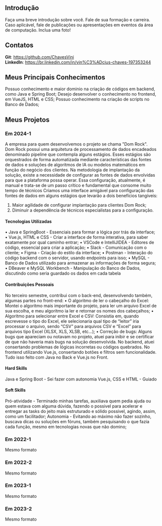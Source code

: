 ## Introdução

Faça uma breve introdução sobre você. Fale de sua formação e carreira. Caso aplicável, fale de publicações ou apresentações em eventos da área de computação. Inclua uma foto!

## Contatos

**Git**: https://github.com/ChavesVini
<br>
**LinkedIn**: https://br.linkedin.com/in/vin%C3%ADcius-chaves-197353244

## Meus Principais Conhecimentos
Possuo conhecimento e maior dominio na criação de códigos em backend, como Java e Spring Boot;
Desejo desenvolver o conhecimento no frontend, em VueJS, HTML e CSS;
Possuo conhecimento na criação de scripts no Banco de Dados;

## Meus Projetos

### Em 2024-1
  A empresa para quem desenvolvemos o projeto se chama "Dom Rock".
  Dom Rock possui uma arquitetura de processamento de dados encadeados denominado pipeline que contempla alguns estágios. Esses estágios são orquestrados de forma automatizada mediante características das fontes de dados e soluções de algoritmos de IA ou modelos matemáticos em função do negócio dos clientes. Na metodologia de implantação da solução, existe a 
necessidade de configurar as fontes de dados envolvidas para que a plataforma possa operar. Essa configuração, atualmente, é manual e trata-se de um passo crítico e fundamental que consome muito tempo de técnicos
  Criamos uma interface amigável para configuração das fontes de dados em alguns estágios que levarão a dois benefícios tangíveis:  
1) Maior agilidade de configurar implantação para clientes Dom Rock;
2) Diminuir a dependência de técnicos especialistas para a configuração.

#### Tecnologias Utilizadas
•	Java e SpringBoot - Essenciais para formar a lógica por trás da interface;
•	Vue.js, HTML e CSS - Criar a interface de forma interativa, para saber exatamente por qual caminho entrar;
•	VSCode e IntelliJIDEA - Editores de código, essencial para criar a aplicação;
•	Slack - Comunicação com o cliente;
•	Figma - Criação do estilo da interface;
•	Postman - Interação do código backend com o servidor, usando endpoints para isso;
•	MySQL - Banco de Dados utilizado para armazenar as informações de forma segura;
•	DBeaver e MySQL Workbench - Manipulação do Banco de Dados, discutindo como seria guardado os dados em cada tabela 

#### Contribuições Pessoais
No terceiro semestre, contribui com o back-end, desenvolvendo também, algumas partes no front-end:
•	O algoritmo de ler o cabeçalho do Excel: Montei o algoritmo mais importante do projeto, para ler um arquivo Excel de sua escolha, e meu algoritmo ia ler e retornar os nomes dos cabeçalhos;
•	Algoritmo para selecionar entre Excel e CSV: Consistia em, quando escrevesse o tipo do Excel, ele selecionaria qual tipo de “leitor” iria processar o arquivo, sendo “CSV” para arquivos CSV e “Excel” para arquivos tipo Excel (XLSX, XLS, XLSB, etc...);
•	Correção de bugs: Alguns bugs que apareciam ou notavam no projeto, atuei para inibir e se certificar de que não haveria mais bugs na solução desenvolvida. No backend, atuei consertando problemas de lógicas incorretas ou códigos quebrados. No frontend utilizando Vue.js, consertando botões e filtros sem funcionalidade.
Tudo isso feito com Java no Back e Vue.js no Front.

#### Hard Skills
Java e Spring Boot - Sei fazer com autonomia
Vue.js, CSS e HTML - Guiado

#### Soft Skills

Pró-atividade - Terminado minhas tarefas, auxiliava quem pedia ajuda ou quem estava com alguma dúvida, fazendo o possivel para acelerar e entregar as tasks do jeito mais estruturado e sólido possivel, agindo, assim, como um facilitador;
Autonomia - Evitando ao máximo não fazer sozinho, buscava dicas ou soluções em fóruns, também pesquisando o que fazia cada função, mesmo em tecnologias novas que não domino;

### Em 2022-1
Mesmo formato

### Em 2022-2
Mesmo formato

### Em 2023-1
Mesmo formato

### Em 2023-2
Mesmo formato
